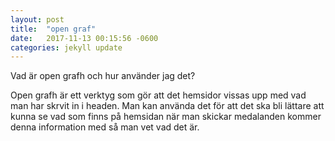 ```yaml
---
layout: post
title:  "open graf"
date:   2017-11-13 00:15:56 -0600
categories: jekyll update
---
```


Vad är open grafh och hur använder jag det? 

Open grafh är ett verktyg som gör att det hemsidor vissas upp med vad man har skrvit in i headen. Man kan använda det för att det ska bli lättare att kunna se vad som finns på hemsidan när man skickar medalanden kommer denna information med så man vet vad det är.  
